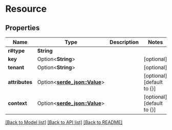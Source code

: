 # Resource

## Properties

Name | Type | Description | Notes
------------ | ------------- | ------------- | -------------
**r#type** | **String** |  | 
**key** | Option<**String**> |  | [optional]
**tenant** | Option<**String**> |  | [optional]
**attributes** | Option<[**serde_json::Value**](.md)> |  | [optional][default to {}]
**context** | Option<[**serde_json::Value**](.md)> |  | [optional][default to {}]

[[Back to Model list]](../README.md#documentation-for-models) [[Back to API list]](../README.md#documentation-for-api-endpoints) [[Back to README]](../README.md)



